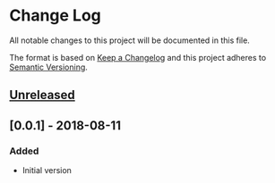 # Change Log
All notable changes to this project will be documented in this file.

The format is based on [Keep a Changelog](http://keepachangelog.com/)
and this project adheres to [Semantic Versioning](http://semver.org/).


## [Unreleased]

## [0.0.1] - 2018-08-11
### Added
- Initial version

[Unreleased]: https://github.com/plandes/zenpybuild/compare/v0.0.1...HEAD
[0.0.2]: https://github.com/plandes/zenpybuild/compare/v0.0.1...v0.0.2
